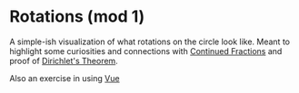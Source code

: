Rotations (mod 1)
===

A simple-ish visualization of what rotations on the circle look like.
Meant to highlight some curiosities and connections with [Continued Fractions][cf] and proof of [Dirichlet's Theorem][dt].

Also an exercise in using [Vue](https://vuejs.org/)

[cf]: https://en.wikipedia.org/wiki/Continued_fraction
[dt]: https://en.wikipedia.org/wiki/Dirichlet%27s_approximation_theorem
